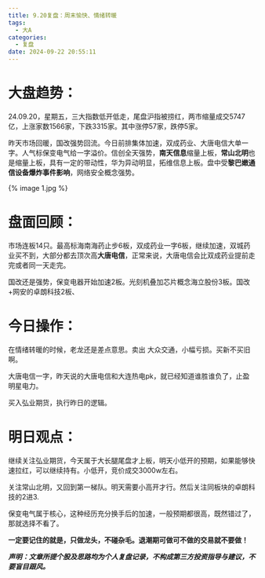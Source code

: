 ```yaml
---
title: 9.20复盘：周末愉快、情绪转暖
tags:
  - 大A
categories:
  - 复盘
date: 2024-09-22 20:55:11
---
```




# 大盘趋势：

24.09.20，星期五，三大指数低开低走，尾盘沪指被捞红，两市缩量成交5747亿，上涨家数1566家，下跌3315家。其中涨停57家，跌停5家。

昨天市场回暖，国改强势回流。今日前排集体加速，双成药业、大唐电信大单一字。人气标保变电气给一字溢价。信创全天强势，**南天信息**缩量上板，**常山北明**也是缩量上板，具有一定的带动性，华为异动明显，拓维信息上板。盘中受**黎巴嫩通信设备爆炸事件影响**，网络安全概念强势。

{% image 1.jpg %}

# 盘面回顾：

市场连板14只。最高标海南海药止步6板，双成药业一字6板，继续加速，双城药业买不到，大部分都去顶次高**大唐电信**，正常来说，大唐电信会比双成药业提前走完或者同一天走完。

国改还是强势，保变电器开始加速2板。光刻机叠加芯片概念海立股份3板。国改+网安的卓朗科技2板、



# 今日操作：

在情绪转暖的时候，老龙还是差点意思。卖出 大众交通，小幅亏损。买新不买旧啊。

大唐电信一字，昨天说的大唐电信和大连热电pk，就已经知道谁胜谁负了，止盈明星电力。

买入弘业期货，执行昨日的逻辑。

# 明日观点：

继续关注弘业期货，今天属于大长腿尾盘才上板，明天小低开的预期，如果能够快速拉红，可以继续持有。小低开，竞价成交3000w左右。

关注常山北明，又回到第一梯队。明天需要小高开才行。然后关注同板块的卓朗科技的2进3.

保变电气属于核心，这种经历充分换手后的加速，一般预期都很高，既然错过了，那就选择不看了。



**一定要记住的就是，只做龙头，不碰杂毛。退潮期可做可不做的交易就不要做！**



***声明：文章所提个股及思路均为个人复盘记录，不构成第三方投资指导与建议，不要盲目跟风。***
